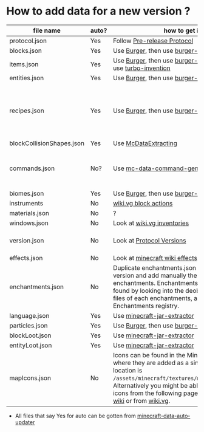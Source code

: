 # How to add data for a new version ?

| file name | auto? | how to get it | notes |
| -- | -- | -- | -- |
| protocol.json | Yes | Follow [Pre-release Protocol][3] |
| blocks.json | Yes | Use [Burger][1], then use [burger-extractor][2] |
| items.json | Yes | Use [Burger][1], then use [burger-extractor][2], then use [turbo-invention][6] |
| entities.json | Yes | Use [Burger][1], then use [burger-extractor][2] |
| recipes.json | Yes | Use [Burger][1], then use [burger-extractor][2] | should eventually be changed to native data generators |
| blockCollisionShapes.json | Yes | Use [McDataExtracting][4] |
| commands.json | No? |Use [mc-data-command-generator][5] | link to jar files have to be manually added |
| biomes.json | Yes | Use [Burger][1], then use [burger-extractor][2] | [extra info][13] |
| instruments | No | [wiki.vg block actions][11] |
| materials.json | No | ? |
| windows.json | No | Look at [wiki.vg inventories][7] |
| version.json | No | Look at [Protocol Versions][9] | [wiki.vg protocol numbers][8] |
| effects.json | No | Look at [minecraft wiki effects][12] |
| enchantments.json | No | Duplicate enchantments.json from the latest version and add manually the missing enchantments. Enchantments data could be found by looking into the deobfuscated classe files of each enchantments, as well as in the Enchantments registry. |
| language.json | Yes | Use [minecraft-jar-extractor][10] |
| particles.json | Yes | Use [Burger][1], then use [burger-extractor][2] |
| blockLoot.json | Yes | Use [minecraft-jar-extractor][10] |
| entityLoot.json | Yes | Use [minecraft-jar-extractor][10] |
| mapIcons.json | No | Icons can be found in the Minecraft jar file where they are added as a single sprite. The file location is `/assets/minecraft/textures/map/map_icons.png`. Alternatively you might be able to look up the icons from the following page on the [Minecraft wiki][15] or from [wiki.vg][16]. | [minecraft-data pr mapIcons][14] |

* All files that say Yes for auto can be gotten from [minecraft-data-auto-updater][17]

[1]: https://github.com/Pokechu22/Burger
[2]: https://github.com/PrismarineJS/burger-extractor
[3]: https://wiki.vg/Pre-release_protocol
[4]: https://github.com/PrismarineJS/McDataExtracting
[5]: https://github.com/Miro-Andrin/mc-data-command-generator
[6]: https://github.com/u9g/turbo-invention
[7]: https://wiki.vg/Inventory
[8]: https://wiki.vg/Protocol_version_numbers
[9]: https://github.com/PrismarineJS/minecraft-data/blob/master/data/pc/common/protocolVersions.json
[10]: https://github.com/PrismarineJS/minecraft-jar-extractor
[11]: http://wiki.vg/Block_Actions
[12]: http://minecraft.gamepedia.com/Status_effect
[13]: https://github.com/PrismarineJS/mineflayer/pull/197
[14]: https://github.com/PrismarineJS/minecraft-data/pull/348#issue-545841883
[15]: https://minecraft.gamepedia.com/Map#Map_icons
[16]: https://wiki.vg/Protocol#Map_Data
[17]: https://github.com/PrismarineJS/minecraft-data-auto-updater
